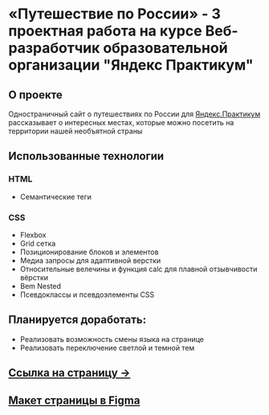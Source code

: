 # «Путешествие по России» - 3 проектная работа на курсе Веб-разработчик образовательной организации "Яндекс Практикум"

## О проекте
Одностраничный сайт о путешествиях по России для [Яндекс.Практикум](https://practicum.yandex.ru/) рассказывает о интересных местах, которые можно посетить на территории нашей необъятной страны

## Использованные технологии

### HTML
* Семантические теги

### CSS
* Flexbox
* Grid сетка
* Позиционирование блоков и элементов
* Медиа запросы для адаптивной верстки
* Относительные велечины и функция calc для плавной отзывчивости вёрстки
* Bem Nested
* Псевдоклассы  и псевдоэлементы CSS

## Планируется доработать:
* Реализовать возможность смены языка на странице
* Реализовать переключение светлой и темной тем

## [Ссылка на страницу &rarr;](https://shaidullberg.github.io/russian-travel/index.html)

## [Макет страницы в Figma](https://www.figma.com/file/5S2WSbEFL6awjVWJ0NWL8Q/Sprint-3_-Russia-_-desktop-%2B-mobile?node-id=28503%3A0)
